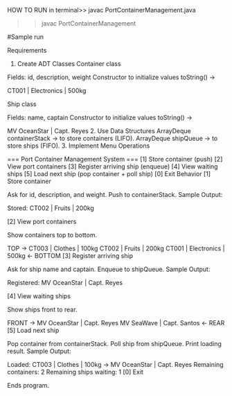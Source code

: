 HOW TO RUN 
in terminal>>  javac PortContainerManagement.java
>> javac PortContainerManagement




#Sample run

Requirements
1. Create ADT Classes
Container class

Fields: id, description, weight
Constructor to initialize values
toString() →
 
CT001 | Electronics | 500kg
 
Ship class

Fields: name, captain
Constructor to initialize values
toString() →
 
MV OceanStar | Capt. Reyes
2. Use Data Structures
ArrayDeque<Container> containerStack → to store containers (LIFO).
ArrayDeque<Ship> shipQueue → to store ships (FIFO).
3. Implement Menu Operations
 
=== Port Container Management System ===
[1] Store container (push)
[2] View port containers
[3] Register arriving ship (enqueue)
[4] View waiting ships
[5] Load next ship (pop container + poll ship)
[0] Exit
Behavior
[1] Store container

Ask for id, description, and weight.
Push to containerStack.
Sample Output:

 
Stored: CT002 | Fruits | 200kg
 
[2] View port containers

Show containers top to bottom.
 
TOP →
CT003 | Clothes     | 100kg
CT002 | Fruits      | 200kg
CT001 | Electronics | 500kg
← BOTTOM
[3] Register arriving ship

Ask for ship name and captain.
Enqueue to shipQueue.
Sample Output:

 
Registered: MV OceanStar | Capt. Reyes
 
[4] View waiting ships

Show ships front to rear.
 
FRONT →
MV OceanStar | Capt. Reyes
MV SeaWave   | Capt. Santos
← REAR
[5] Load next ship

Pop container from containerStack.
Poll ship from shipQueue.
Print loading result.
Sample Output:

 
Loaded: CT003 | Clothes | 100kg → MV OceanStar | Capt. Reyes
Remaining containers: 2
Remaining ships waiting: 1
[0] Exit

Ends program.
